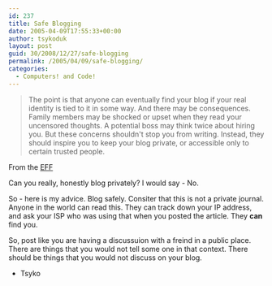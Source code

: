 ```yaml
---
id: 237
title: Safe Blogging
date: 2005-04-09T17:55:33+00:00
author: tsykoduk
layout: post
guid: 30/2008/12/27/safe-blogging
permalink: /2005/04/09/safe-blogging/
categories:
  - Computers! and Code!
---
```

<blockquote>
The point is that anyone can eventually find your blog if your real identity is tied to it in some way. And there may be consequences. Family members may be shocked or upset when they read your uncensored thoughts. A potential boss may think twice about hiring you. But these concerns shouldn't stop you from writing. Instead, they should inspire you to keep your blog private, or accessible only to certain trusted people.</blockquote>

From the <a href="http://www.eff.org/Privacy/Anonymity/blog-anonymously.php"><span class="caps">EFF</span></a>


Can you really, honestly blog privately? I would say - No.


So - here is my advice. Blog safely. Consiter that this is not a private journal. Anyone in the world can read this. They can track down your IP address, and ask your <span class="caps">ISP</span> who was using that when you posted the article. They <strong>can</strong> find you.


So, post like you are having a discussuion with a freind in a public place. There are things that you would not tell some one in that context. There should be things that you would not discuss on your blog.


- Tsyko